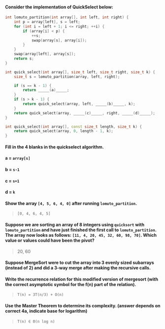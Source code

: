 #### Consider the implementation of QuickSelect below:
```cpp
int lomuto_partition(int array[], int left, int right) {
    int p = array[left], s = left;
    for (int i = left + 1; i <= right; ++i) {
        if (array[i] < p) {
            ++s;
            swap(array[s], array[i]);
        }
    }
    swap(array[left], array[s]);
    return s;
}

int quick_select(int array[], size_t left, size_t right, size_t k) {
    size_t s = lomuto_partition(array, left, right);

    if (s == k - 1) {
        return _____(a)_____;
    }
    if (s > k - 1) {
        return quick_select(array, left, _____(b)_____, k);
    }
    return quick_select(array, _____(c)_____, right, _____(d)_____);
}

int quick_select(int array[], const size_t length, size_t k) {
    return quick_select(array, 0, length - 1, k);
}
```
#### Fill in the 4 blanks in the quickselect algorithm.
#### a = `array[s]`
#### b = `s-1`
#### c = `s+1`
#### d = `k`

#### Show the array `[4, 5, 6, 4, 0]` after running `lomuto_partition`.
> `[0, 4, 6, 4, 5]`

#### Suppose we are sorting an array of 8 integers using `quicksort` with `lomuto_partition` and have just finished the first call to `lomuto_partition`. The array now looks as follows: `[11, 4, 20, 45, 32, 60, 98, 70]`. Which value or values could have been the pivot?
> 20, 60

#### Suppose MergeSort were to cut the array into 3 evenly sized subarrays (instead of 2) and did a 3-way merge after making the recursive calls.
#### Write the recurrence relation for this modified version of mergesort (with the correct asymptotic symbol for the f(n) part of the relation).
> `T(n) = 3T(n/3) + O(n)`
#### Use the Master Theorem to determine its complexity. (answer depends on correct 4a, indicate base for logarithm)
> `T(n) ∈ Θ(n log n)`
